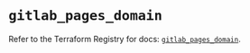 # `gitlab_pages_domain`

Refer to the Terraform Registry for docs: [`gitlab_pages_domain`](https://registry.terraform.io/providers/gitlabhq/gitlab/16.9.1/docs/resources/pages_domain).
